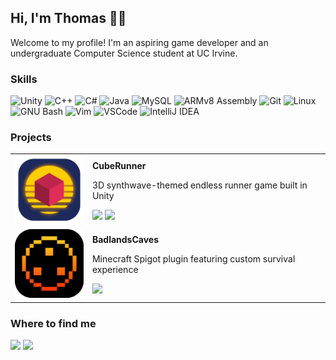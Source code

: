 
## Hi, I'm Thomas 👋😃

Welcome to my profile! I'm an aspiring game developer and an undergraduate Computer Science student at UC Irvine.

### Skills
![Unity](https://img.shields.io/badge/Unity-100000?style=for-the-badge&logo=unity&logoColor=white) ![C++](https://img.shields.io/badge/C%2B%2B-00599C?style=for-the-badge&logo=c%2B%2B&logoColor=white) ![C#](https://img.shields.io/badge/C%23-239120?style=for-the-badge&logo=c-sharp&logoColor=white) ![Java](https://img.shields.io/badge/Java-ED8B00?style=for-the-badge&logo=openjdk&logoColor=white) ![MySQL](https://img.shields.io/badge/MySQL-005C84?style=for-the-badge&logo=mysql&logoColor=white) ![ARMv8 Assembly](https://img.shields.io/badge/ARMv8%20Assembly-4EAA25?style=for-the-badge&logo=arm&logoColor=white)
    ![Git](https://img.shields.io/badge/GIT-E44C30?style=for-the-badge&logo=git&logoColor=white) ![Linux](https://img.shields.io/badge/Linux-FCC624?style=for-the-badge&logo=linux&logoColor=black) ![GNU Bash](https://img.shields.io/badge/GNU%20Bash-4EAA25?style=for-the-badge&logo=GNU%20Bash&logoColor=white) ![Vim](https://img.shields.io/badge/VIM-%2311AB00.svg?&style=for-the-badge&logo=vim&logoColor=white)  ![VSCode](https://img.shields.io/badge/VSCode-0078D4?style=for-the-badge&logo=visual%20studio%20code&logoColor=white) ![IntelliJ IDEA](https://img.shields.io/badge/IntelliJ_IDEA-000000.svg?style=for-the-badge&logo=intellij-idea&logoColor=white)
  

### Projects

<table>
<tr>
<td>
<img src="https://github.com/PoorgrammerDev/CubeRunner/raw/media/rounded.png" width="125"/>
</td>
<td>
<strong>CubeRunner</strong>
<br>
<p>3D synthwave-themed endless runner game built in Unity</p>
<a href="https://poorgrammerdev.github.io/cuberunner/"><img src="https://img.shields.io/badge/webpage-e12d5a?style=for-the-badge&logo=github-pages&logoColor=white"/></a>
<a href="https://github.com/PoorgrammerDev/CubeRunner"><img src="https://img.shields.io/badge/repository-1d295b?style=for-the-badge&logo=github&logoColor=white" /></a>
</td>
</tr>
<tr>
<td>
<img src="https://github.com/PoorgrammerDev/BadlandsCaves/raw/media/logo-rounded.png" width="125"/>
</td>
<td>
<strong>BadlandsCaves</strong>
<br>
<p>Minecraft Spigot plugin featuring custom survival experience</p>
<a href="https://github.com/PoorgrammerDev/BadlandsCaves"><img src="https://img.shields.io/badge/repository-f97d11?style=for-the-badge&logo=github&logoColor=white" /></a>
</td>
</tr>
</table>


### Where to find me
[![](https://img.shields.io/badge/LinkedIn-0077B5?style=for-the-badge&logo=linkedin&logoColor=white)](https://www.linkedin.com/)  [![](https://img.shields.io/badge/Itch.io-FA5C5C?style=for-the-badge&logo=itchdotio&logoColor=white)](https://poorgrammer.itch.io/)

<!-- [![](https://img.shields.io/badge/website-000000?style=for-the-badge&logo=About.me&logoColor=white)](https://poorgrammerdev.github.io/) -->
